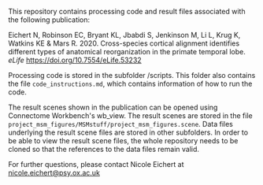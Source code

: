 This repository contains processing code and result files associated with the following publication:

Eichert N, Robinson EC, Bryant KL, Jbabdi S, Jenkinson M, Li L, Krug K, Watkins KE & Mars R. 2020. Cross-species cortical alignment identifies different types of anatomical reorganization in the primate temporal lobe. *eLife* https://doi.org/10.7554/eLife.53232

Processing code is stored in the subfolder /scripts. This folder also contains the file `code_instructions.md`, which contains information of how to run the code.

The result scenes shown in the publication can be opened using Connectome Workbench's wb_view. The result scenes are stored in the file `project_msm_figures/MSMstuff/project_msm_figures.scene`.
Data files underlying the result scene files are stored in other subfolders. In order to be able to view the result scene files, the whole repository needs to be cloned so that the references to the data files remain valid. 

For further questions, please contact Nicole Eichert at nicole.eichert@psy.ox.ac.uk
